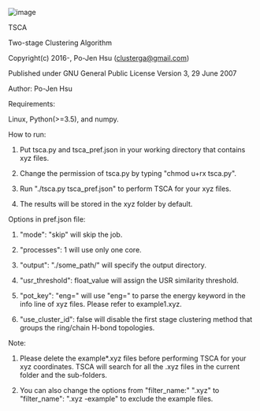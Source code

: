 ![image](http://sophai.github.io/arch_2013/files_2013/Coding/tsca/figure_1.png)

TSCA

Two-stage Clustering Algorithm

Copyright(c) 2016-, Po-Jen Hsu (clusterga@gmail.com)                           

Published under GNU General Public License Version 3, 29 June 2007

Author: Po-Jen Hsu

Requirements:

Linux, Python(>=3.5), and numpy.

How to run:

1. Put tsca.py and tsca_pref.json in your working directory that contains xyz files.

2. Change the permission of tsca.py by typing 
    "chmod u+rx tsca.py".

3. Run 
    "./tsca.py tsca_pref.json" 
to perform TSCA for your xyz files.

4. The results will be stored in the xyz folder by default.

Options in pref.json file:

1. "mode": "skip" will skip the job.

2. "processes": 1 will use only one core.

3. "output": "./some_path/" will specify the output directory.

4. "usr_threshold": float_value will assign the USR similarity threshold. 

5. "pot_key": "eng=" will use "eng=" to parse the energy keyword in the info line of xyz files. Please refer to example1.xyz.

6. "use_cluster_id": false will disable the first stage clustering method that groups the ring/chain H-bond topologies.


Note:

1. Please delete the example*.xyz files before performing TSCA for your xyz coordinates. TSCA will search for all the .xyz files in the current folder and the sub-folders.

2. You can also change the options from "filter_name:" ".xyz" to "filter_name": ".xyz -example" to exclude the example files.
